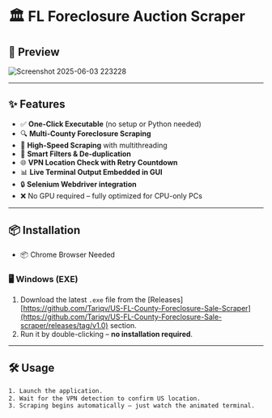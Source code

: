 # 🏛️ FL Foreclosure Auction Scraper

## 📸 Preview

![Screenshot 2025-06-03 223228](https://github.com/user-attachments/assets/e0e58a34-c642-47c2-a7de-200d1179fb01)


---

## ✨ Features

- ✅ **One-Click Executable** (no setup or Python needed)
- 🔍 **Multi-County Foreclosure Scraping**
- 🚀 **High-Speed Scraping** with multithreading
- 🧠 **Smart Filters & De-duplication**
- 🌐 **VPN Location Check with Retry Countdown**
- 📊 **Live Terminal Output Embedded in GUI**
- 🔒 **Selenium Webdriver integration**
- ❌ No GPU required – fully optimized for CPU-only PCs

---

## 📦 Installation
- 📦 Chrome Browser Needed

### 🖥️ Windows (EXE)
1. Download the latest `.exe` file from the [Releases] [https://github.com/Tariqv/US-FL-County-Foreclosure-Sale-Scraper](https://github.com/Tariqv/US-FL-County-Foreclosure-Sale-scraper/releases/tag/v1.0) section.
2. Run it by double-clicking – **no installation required**.

---

## 🛠️ Usage

```bash
1. Launch the application.
2. Wait for the VPN detection to confirm US location.
3. Scraping begins automatically – just watch the animated terminal.
